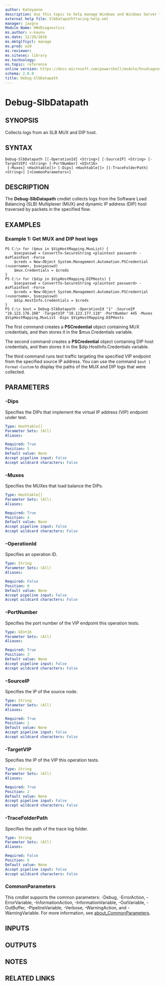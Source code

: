 ```yaml
---
author: Kateyanne
description: Use this topic to help manage Windows and Windows Server technologies with Windows PowerShell.
external help file: SlbDatapathTracing-help.xml
manager: jasgro
Module Name: HNVDiagnostics
ms.author: v-kaunu
ms.date: 12/20/2016
ms.mktglfcycl: manage
ms.prod: w10
ms.reviewer: 
ms.sitesec: library
ms.technology: 
ms.topic: reference
online version: https://docs.microsoft.com/powershell/module/hnvdiagnostics/debug-slbdatapath?view=windowsserver2016-ps&wt.mc_id=ps-gethelp
schema: 2.0.0
title: Debug-SlbDatapath
---
```


# Debug-SlbDatapath

## SYNOPSIS
Collects logs from an SLB MUX and DIP host.

## SYNTAX

```
Debug-SlbDatapath [[-OperationId] <String>] [-SourceIP] <String> [-TargetVIP] <String> [-PortNumber] <UInt16>
 [-Muxes] <Hashtable[]> [-Dips] <Hashtable[]> [[-TraceFolderPath] <String>] [<CommonParameters>]
```

## DESCRIPTION
The **Debug-SlbDatapath** cmdlet collects logs from the Software Load Balancing (SLB) Multiplexer (MUX) and dynamic IP address (DIP) host traversed by packets in the specified flow.

## EXAMPLES

### Example 1: Get MUX and DIP host logs
```
PS C:\> for ($mux in $VipHostMapping.MuxList) {
    $secpasswd = ConvertTo-SecureString <plaintext password> -AsPlainText -Force
    $creds = New-Object System.Management.Automation.PSCredential (<username>, $secpasswd)
    $mux.Credentials = $creds
}
PS C:\> for ($dip in $VipHostMapping.DIPHosts) {
    $secpasswd = ConvertTo-SecureString <plaintext password> -AsPlainText -Force
    $creds = New-Object System.Management.Automation.PSCredential (<username>, $secpasswd)
    $dip.HostInfo.Credentials = $creds
}
PS C:\> $out = Debug-SlbDatapath -OperationId "1" -SourceIP "10.123.176.108" -TargetVIP "10.123.177.110" -PortNumber 445 -Muxes $VipHostMapping.MuxList -Dips $VipHostMapping.DIPHosts
```

The first command creates a **PSCredential** object containing MUX credentials, and then stores it in the $mux.Credentials variable.

The second command creates a **PSCredential** object containing DIP host credentials, and then stores it in the $dip.HostInfo.Credentials variable.

The third command runs test traffic targeting the specified VIP endpoint from the specified source IP address.
You can use the command `$out | Format-Custom` to display the paths of the MUX and DIP logs that were collected.

## PARAMETERS

### -Dips
Specifies the DIPs that implement the virtual IP address (VIP) endpoint under test.

```yaml
Type: Hashtable[]
Parameter Sets: (All)
Aliases: 

Required: True
Position: 5
Default value: None
Accept pipeline input: False
Accept wildcard characters: False
```

### -Muxes
Specifies the MUXes that load balance the DIPs.

```yaml
Type: Hashtable[]
Parameter Sets: (All)
Aliases: 

Required: True
Position: 4
Default value: None
Accept pipeline input: False
Accept wildcard characters: False
```

### -OperationId
Specifies an operation ID.

```yaml
Type: String
Parameter Sets: (All)
Aliases: 

Required: False
Position: 0
Default value: None
Accept pipeline input: False
Accept wildcard characters: False
```

### -PortNumber
Specifies the port number of the VIP endpoint this operation tests.

```yaml
Type: UInt16
Parameter Sets: (All)
Aliases: 

Required: True
Position: 3
Default value: None
Accept pipeline input: False
Accept wildcard characters: False
```

### -SourceIP
Specifies the IP of the source node.

```yaml
Type: String
Parameter Sets: (All)
Aliases: 

Required: True
Position: 1
Default value: None
Accept pipeline input: False
Accept wildcard characters: False
```

### -TargetVIP
Specifies the IP of the VIP this operation tests.

```yaml
Type: String
Parameter Sets: (All)
Aliases: 

Required: True
Position: 2
Default value: None
Accept pipeline input: False
Accept wildcard characters: False
```

### -TraceFolderPath
Specifies the path of the trace log folder.

```yaml
Type: String
Parameter Sets: (All)
Aliases: 

Required: False
Position: 6
Default value: None
Accept pipeline input: False
Accept wildcard characters: False
```

### CommonParameters
This cmdlet supports the common parameters: -Debug, -ErrorAction, -ErrorVariable, -InformationAction, -InformationVariable, -OutVariable, -OutBuffer, -PipelineVariable, -Verbose, -WarningAction, and -WarningVariable. For more information, see [about_CommonParameters](https://go.microsoft.com/fwlink/?LinkID=113216).

## INPUTS

## OUTPUTS

## NOTES

## RELATED LINKS


